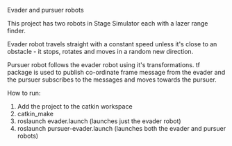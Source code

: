 Evader and pursuer robots

This project has two robots in Stage Simulator each with a lazer range finder.

Evader robot travels straight with a constant speed unless it's close to an obstacle - it stops, rotates and moves in a random new direction. 

Pursuer robot follows the evader robot using it's transformations. tf package is used to publish co-ordinate frame message from the evader and the pursuer subscribes to the messages and moves towards the pursuer.

How to run:
1. Add the project to the catkin workspace
2. catkin_make
3. roslaunch evader.launch (launches just the evader robot)
4. roslaunch pursuer-evader.launch (launches both the evader and pursuer robots)

